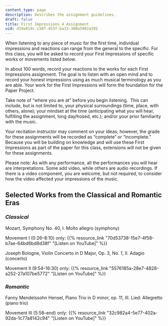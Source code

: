 ```yaml
---
content_type: page
description: Describes the assignment guidelines.
draft: false
title: First Impressions 4 Assignment
uid: d19a819c-c56f-453f-ba33-300a5902a192
---
```

When listening to any piece of music for the first time, individual impressions and reactions can range from the general to the specific. For this class, you will be asked to record your First Impressions of specific works or movements listed below.

In about 100 words, record your reactions to the works for each First Impressions assignment. The goal is to listen with an open mind and to record your honest impressions using as much musical terminology as you are able. Your work for the First Impressions will form the foundation for the Paper Project.

Take note of “where you are at” before you begin listening.  This can include, but is not limited to, your physical surroundings (time, place, with others, alone); your mindset at the time (anticipating what you will hear, fulfilling the assignment, long day/hosed, etc.); and/or your prior familiarity with the music.

Your recitation instructor may comment on your ideas; however, the grade for these assignments will be recorded as “complete” or “incomplete.” Because you will be building on knowledge and will use these First Impressions as part of the paper for this class, extensions will not be given for these assignments.

Please note: As with any performance, all the performances you will hear are interpretations. Some add video, while others are audio recordings. If there is a video component, you are welcome, but not required, to consider how the video affected your impressions of the music.

## Selected Works from the Classical and Romantic Eras

### *Classical*

Mozart, Symphony No. 40, I. Molto allegro (symphony)

Movement I (0:26–8:10) only: {{% resource_link "70d53738-15e7-4f58-b7ae-64bd6bd8d38f" "\[Listen on YouTube\]" %}} 

Joseph Bologne, Violin Concerto in D Major, Op. 3, No. 1, II. Adagio (concerto)

Movement II (9:54–16:30) only: {{% resource_link "5576185a-28e7-4828-a252-27a107be5772" "\[Listen on YouTube\]" %}}

### *Romantic*

Fanny Mendelssohn Hensel, Piano Trio in D minor, op. 11, III. Lied: Allegretto (piano trio)

Movement III (5:58–end) only: {{% resource_link "32c982a4-5e77-402a-92da-1c77a8142c94" "\[Listen on YouTube\]" %}}